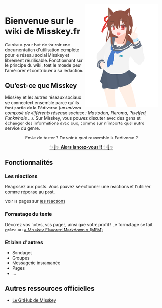 <img src="img/ai_svg.svg" alt="Smiley face" align="right" width="240"> 

# Bienvenue sur le wiki de Misskey.fr
Ce site a pour but de fournir une documentation d'utilisation complète pour le réseau social Misskey et librement réutilisable.
Fonctionnant sur le principe du wiki, tout le monde peut l’améliorer et contribuer à sa rédaction.

## Qu'est-ce que Misskey
Misskey et les autres réseaux sociaux se connectent ensemble parce qu'ils font partie de la Fédiverse (*un univers composé de différents réseaux sociaux : Mastodon, Pleroma, Pixelfed, Funkwhale ...*). Sur Misskey, vous pouvez discuter avec des gens et échanger des informations avec eux, comme sur n’importe quel autre service du genre.

<center>Envie de tester ? De voir à quoi ressemble la Fediverse ?

[✨🚀✨ **Alors lancez-vous !!** ✨🚀✨](getting-started/configurer-son-compte/)</center>

## Fonctionnalités

### Les réactions
Réagissez aux posts. 
Vous pouvez sélectionner une réactions et l'utiliser comme réponse au post.

Voir la pages sur [les réactions]()</center>

### Formatage du texte
Décorez vos notes, vos pages, ainsi que votre profil ! Le formatage se fait grâce au [« Misskey Flavored Markdown » (MFM)](guide-avance/synthax-mfm/).

### Et bien d'autres

- Sondages
- Groupes
- Messagerie instantanée 
- Pages 
- ...

## Autres ressources officielles

- [Le GitHub de Misskey](https://github.com/syuilo/misskey)